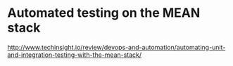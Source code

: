 # Automated testing on the MEAN stack

http://www.techinsight.io/review/devops-and-automation/automating-unit-and-integration-testing-with-the-mean-stack/

